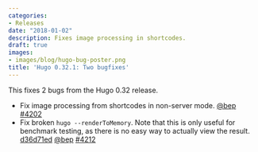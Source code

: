 ```yaml
---
categories:
- Releases
date: "2018-01-02"
description: Fixes image processing in shortcodes.
draft: true
images:
- images/blog/hugo-bug-poster.png
title: 'Hugo 0.32.1: Two bugfixes'
---
```


This fixes 2 bugs from the Hugo 0.32 release.

* Fix image processing from shortcodes in non-server mode. [@bep](https://github.com/bep) [#4202](https://github.com/gohugoio/hugo/issues/4202)
* Fix broken `hugo --renderToMemory`.  Note that this is only useful for benchmark testing, as there is no easy way to actually view the result. [d36d71ed](https://github.com/gohugoio/hugo/commit/d36d71edd3b04df3b34edf4d108e3995a244c4f0) [@bep](https://github.com/bep) [#4212](https://github.com/gohugoio/hugo/issues/4212)




